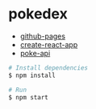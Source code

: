 # pokedex

- [github-pages](https://ocampco.github.io/pokedex/)
- [create-react-app](https://github.com/facebook/create-react-app)
- [poke-api](https://pokeapi.co/)

```bash
# Install dependencies
$ npm install

# Run
$ npm start
```

